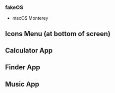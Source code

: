 ### fakeOS
- macOS Monterey

## Icons Menu (at bottom of screen)

## Calculator App

## Finder App

## Music App
